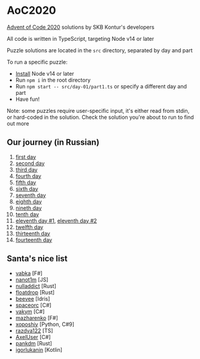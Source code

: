 # AoC2020

[Advent of Code 2020](https://adventofcode.com/2020) solutions by SKB Kontur's developers

All code is written in TypeScript, targeting Node v14 or later

Puzzle solutions are located in the `src` directory, separated by day and part

To run a specific puzzle:

- [Install](https://nodejs.org/en/download/) Node v14 or later
- Run `npm i` in the root directory
- Run `npm start -- src/day-01/part1.ts` or specify a different day and part
- Have fun!

Note: some puzzles require user-specific input, it's either read from stdin, or hard-coded in the solution. Check the solution you're about to run to find out more

## Our journey (in Russian)

1. [first day](https://www.youtube.com/watch?v=ETMtuM-M05o)
2. [second day](https://www.youtube.com/watch?v=Kg5aTsjLxXc)
3. [third day](https://www.youtube.com/watch?v=y8ADcBTnrNg)
4. [fourth day](https://www.youtube.com/watch?v=ntnxIphcbO4)
5. [fifth day](https://www.youtube.com/watch?v=UyGe_FQa5YQ)
6. [sixth day](https://www.youtube.com/watch?v=x2Pe-bDR_nc)
7. [seventh day](https://www.youtube.com/watch?v=lrQ8b5CewRs)
8. [eighth day](https://www.youtube.com/watch?v=mTdHaH_Scvk)
9. [nineth day](https://www.youtube.com/watch?v=4ngb1yp5rjM)
10. [tenth day](https://www.youtube.com/watch?v=kckDA5jft8E)
11. [eleventh day #1](https://www.youtube.com/watch?v=sXP2Glf1u1M), [eleventh day #2](https://www.youtube.com/watch?v=lmIlB-4i_c0)
12. [twelfth day](https://www.youtube.com/watch?v=KZTKXT-2Kns)
13. [thirteenth day](https://www.youtube.com/watch?v=0B0zWyirtnk)
14. [fourteenth day](https://www.youtube.com/watch?v=x_pDR-Xyv2Q)

## Santa's nice list

- [vabka](https://github.com/vabka/aoc2020) [F#]
- [nanot1m](https://github.com/nanot1m/adventofcode2020) [JS]
- [nulladdict](https://github.com/nulladdict/aoc-2020) [Rust]
- [floatdrop](https://github.com/floatdrop/aoc) [Rust]
- [beevee](https://github.com/beevee/advent2020) [Idris]
- [spaceorc](https://github.com/spaceorc/aoc2020) [C#]
- [vakym](https://github.com/vakym/aoc2020.git) [C#]
- [mazharenko](https://github.com/mazharenko/aoc2020) [F#]
- [xoposhiy](https://github.com/xoposhiy/AoC2020) [Python, C#9]
- [razdva122](https://github.com/Razdva122/Advent-of-code-2020) [TS]
- [AxelUser](https://github.com/AxelUser/AdventOfCode2020) [C#]
- [pankdm](https://github.com/pankdm/adventofcode-2020) [Rust]
- [igorlukanin](https://github.com/igorlukanin/advent-of-code) [Kotlin]
